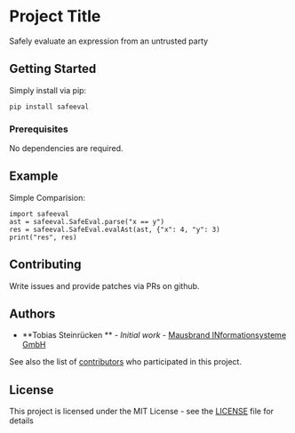 # Project Title

Safely evaluate an expression from an untrusted party

## Getting Started

Simply install via pip:
    
    pip install safeeval

### Prerequisites

No dependencies are required.

## Example

Simple Comparision:

    import safeeval
    ast = safeeval.SafeEval.parse("x == y")
    res = safeeval.SafeEval.evalAst(ast, {"x": 4, "y": 3)
    print("res", res)

## Contributing

Write issues and provide patches via PRs on github.

## Authors

* **Tobias Steinrücken ** - *Initial work* - [Mausbrand INformationsysteme GmbH](https://github.com/viur-framework/safeeval)

See also the list of [contributors](https://github.com/viur-framework/safeeval/contributors) who participated in this project.

## License

This project is licensed under the MIT License - see the [LICENSE](LICENSE) file for details
